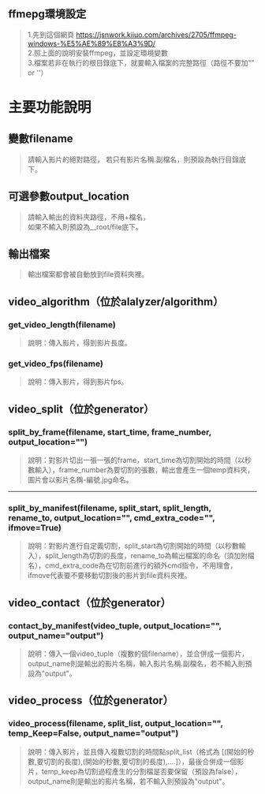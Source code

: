 
## ffmepg環境設定
> 1.先到這個網頁 https://jsnwork.kiiuo.com/archives/2705/ffmpeg-windows-%E5%AE%89%E8%A3%9D/  
> 2.照上面的說明安裝ffmpeg，並設定環境變數  
> 3.檔案若非在執行的根目錄底下，就要輸入檔案的完整路徑（路徑不要加"" or ''）

# 主要功能說明

## 變數filename
> 請輸入影片的絕對路徑，
> 若只有影片名稱.副檔名，則預設為執行目錄底下。

## 可選參數output_location
> 請輸入輸出的資料夾路徑，不用+檔名，  
> 如果不輸入則預設為__root/file底下。

## 輸出檔案
> 輸出檔案都會被自動放到file資料夾裡。

## video_algorithm（位於alalyzer/algorithm）
### get_video_length(filename)   
> 說明：傳入影片，得到影片長度。
### get_video_fps(filename)   
> 說明：傳入影片，得到影片fps。

## video_split（位於generator）
### split_by_frame(filename, start_time, frame_number, output_location="")   
> 說明：對影片切出一張一張的frame，start_time為切割開始的時間（以秒數輸入），frame_number為要切割的張數，輸出會產生一個temp資料夾，圖片會以影片名稱-編號.jpg命名。   
___    
### split_by_manifest(filename, split_start, split_length, rename_to, output_location="", cmd_extra_code="", ifmove=True)   
> 說明：對影片進行自定義切割，split_start為切割開始的時間（以秒數輸入），split_length為切割的長度，rename_to為輸出檔案的命名（須加附檔名），cmd_extra_code為在切割前進行的額外cmd指令，不用理會，ifmove代表要不要移動切割後的影片到file資料夾裡。  

## video_contact（位於generator）
### contact_by_manifest(video_tuple, output_location="", output_name="output")  
> 說明：傳入一個video_tuple（複數的個filename），並合併成一個影片，output_name則是輸出的影片名稱，輸入影片名稱.副檔名，若不輸入則預設為"output"。  

## video_process（位於generator）
### video_process(filename, split_list, output_location="", temp_Keep=False, output_name="output")  
> 說明：傳入影片，並且傳入複數切割的時間點split_list（格式為 [(開始的秒數,要切割的長度),(開始的秒數,要切割的長度),....]），最後合併成一個影片，temp_keep為切割過程產生的分割檔是否要保留（預設為false），output_name則是輸出的影片名稱，若不輸入則預設為"output"。  